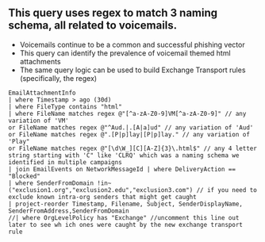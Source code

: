## This query uses regex to match 3 naming schema, all related to voicemails.

<ul>
<li>Voicemails continue to be a common and successful phishing vector</li>
<li>This query can identify the prevalence of voicemail themed html attachments</li>
<li>The same query logic can be used to build Exchange Transport rules (specifically, the regex)</li>
</ul>

```kusto
EmailAttachmentInfo
| where Timestamp > ago (30d)
| where FileType contains "html"
| where FileName matches regex @"[^a-zA-Z0-9]VM[^a-zA-Z0-9]" // any variation of 'VM'
or FileName matches regex @"^Aud.|.[A|a]ud" // any variation of 'Aud'
or FileName matches regex @".[P|p]lay|[P|p]lay." // any variation of 'Play"
or FileName matches regex @"[\d\W_][C][A-Z]{3}\.html$" // any 4 letter string starting with 'C" like 'CLRQ' which was a naming schema we identified in multiple campaigns
| join EmailEvents on NetworkMessageId | where DeliveryAction == "Blocked"
| where SenderFromDomain !in~ ("exclusion1.org","exclusion2.edu","exclusion3.com") // if you need to exclude known intra-org senders that might get caught
| project-reorder Timestamp, Filename, Subject, SenderDisplayName, SenderFromAddress,SenderFromDomain
//| where OrgLevelPolicy has "Exchange" //uncomment this line out later to see wh ich ones were caught by the new exchange transport rule
```
